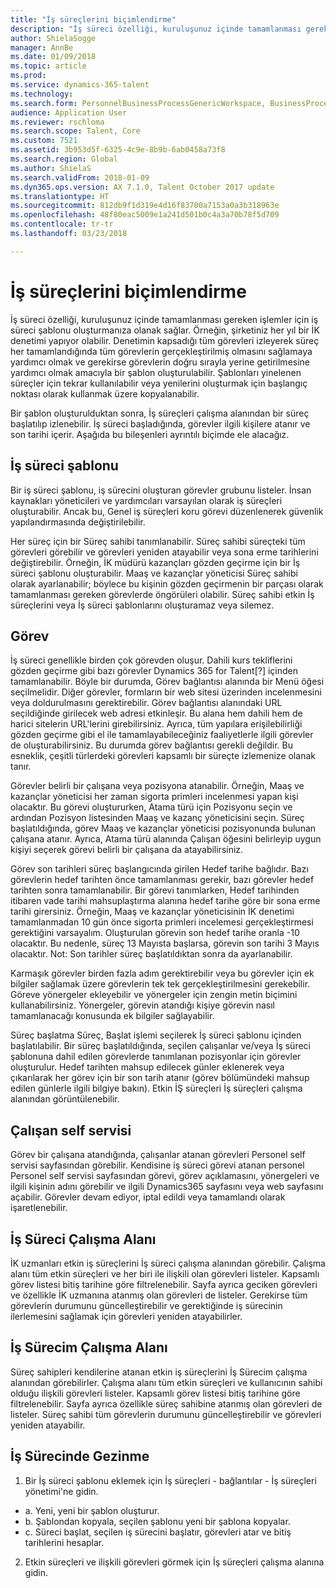 ```yaml
---
title: "İş süreçlerini biçimlendirme"
description: "İş süreci özelliği, kuruluşunuz içinde tamamlanması gereken işlemler için iş süreci şablonu oluşturmanıza olanak sağlar."
author: ShielaSogge
manager: AnnBe
ms.date: 01/09/2018
ms.topic: article
ms.prod: 
ms.service: dynamics-365-talent
ms.technology: 
ms.search.form: PersonnelBusinessProcessGenericWorkspace, BusinessProcessGenericTemplateListpage, BusinessProcessGenericMyTemplates, BusinessProcessGroupAssignment
audience: Application User
ms.reviewer: rschloma
ms.search.scope: Talent, Core
ms.custom: 7521
ms.assetid: 3b953d5f-6325-4c9e-8b9b-6ab0458a73f8
ms.search.region: Global
ms.author: ShielaS
ms.search.validFrom: 2018-01-09
ms.dyn365.ops.version: AX 7.1.0, Talent October 2017 update
ms.translationtype: HT
ms.sourcegitcommit: 812db9f1d319e4d16f83700a7153a0a3b318963e
ms.openlocfilehash: 48f80eac5009e1a241d501b0c4a3a70b78f5d709
ms.contentlocale: tr-tr
ms.lasthandoff: 03/23/2018

---
```

# <a name="formalize-business-processes"></a>İş süreçlerini biçimlendirme
İş süreci özelliği, kuruluşunuz içinde tamamlanması gereken işlemler için iş süreci şablonu oluşturmanıza olanak sağlar. Örneğin, şirketiniz her yıl bir İK denetimi yapıyor olabilir. Denetimin kapsadığı tüm görevleri izleyerek süreç her tamamlandığında tüm görevlerin gerçekleştirilmiş olmasını sağlamaya yardımcı olmak ve gerekirse görevlerin doğru sırayla yerine getirilmesine yardımcı olmak amacıyla bir şablon oluşturulabilir. Şablonları yinelenen süreçler için tekrar kullanılabilir veya yenilerini oluşturmak için başlangıç noktası olarak kullanmak üzere kopyalanabilir.

Bir şablon oluşturulduktan sonra, İş süreçleri çalışma alanından bir süreç başlatılıp izlenebilir.  İş süreci başladığında, görevler ilgili kişilere atanır ve son tarihi içerir. Aşağıda bu bileşenleri ayrıntılı biçimde ele alacağız.

## <a name="business-process-template"></a>İş süreci şablonu
Bir iş süreci şablonu, iş sürecini oluşturan görevler grubunu listeler. İnsan kaynakları yöneticileri ve yardımcıları varsayılan olarak iş süreçleri oluşturabilir.  Ancak bu, Genel iş süreçleri koru görevi düzenlenerek güvenlik yapılandırmasında değiştirilebilir.

Her süreç için bir Süreç sahibi tanımlanabilir.  Süreç sahibi süreçteki tüm görevleri görebilir ve görevleri yeniden atayabilir veya sona erme tarihlerini değiştirebilir.  Örneğin, İK müdürü kazançları gözden geçirme için bir İş süreci şablonu oluşturabilir.  Maaş ve kazançlar yöneticisi Süreç sahibi olarak ayarlanabilir; böylece bu kişinin gözden geçirmenin bir parçası olarak tamamlanması gereken görevlerde öngörüleri olabilir.  Süreç sahibi etkin İş süreçlerini veya İş süreci şablonlarını oluşturamaz veya silemez.

## <a name="task"></a>Görev
İş süreci genellikle birden çok görevden oluşur. Dahili kurs tekliflerini gözden geçirme gibi bazı görevler Dynamics 365 for Talent[?] içinden tamamlanabilir. Böyle bir durumda, Görev bağlantısı alanında bir Menü öğesi seçilmelidir. Diğer görevler, formların bir web sitesi üzerinden incelenmesini veya doldurulmasını gerektirebilir. Görev bağlantısı alanındaki URL seçildiğinde girilecek web adresi etkinleşir. Bu alana hem dahili hem de harici sitelerin URL'lerini girebilirsiniz. Ayrıca, tüm yapılara erişilebilirliği gözden geçirme gibi el ile tamamlayabileceğiniz faaliyetlerle ilgili görevler de oluşturabilirsiniz. Bu durumda görev bağlantısı gerekli değildir. Bu esneklik, çeşitli türlerdeki görevleri kapsamlı bir süreçte izlemenize olanak tanır.

Görevler belirli bir çalışana veya pozisyona atanabilir. Örneğin, Maaş ve kazançlar yöneticisi her zaman sigorta primleri incelenmesi yapan kişi olacaktır.   Bu görevi oluştururken, Atama türü için Pozisyonu seçin ve ardından Pozisyon listesinden Maaş ve kazanç yöneticisini seçin. Süreç başlatıldığında, görev Maaş ve kazançlar yöneticisi pozisyonunda bulunan çalışana atanır. Ayrıca, Atama türü alanında Çalışan öğesini belirleyip uygun kişiyi seçerek görevi belirli bir çalışana da atayabilirsiniz.

Görev son tarihleri süreç başlangıcında girilen Hedef tarihe bağlıdır. Bazı görevlerin hedef tarihten önce tamamlanması gerekir, bazı görevler hedef tarihten sonra tamamlanabilir.  Bir görevi tanımlarken, Hedef tarihinden itibaren vade tarihi mahsuplaştırma alanına hedef tarihe göre bir sona erme tarihi girersiniz. Örneğin, Maaş ve kazançlar yöneticisinin İK denetimi tamamlanmadan 10 gün önce sigorta primleri incelemesi gerçekleştirmesi gerektiğini varsayalım. Oluşturulan görevin son hedef tarihe oranla -10 olacaktır. Bu nedenle, süreç 13 Mayısta başlarsa, görevin son tarihi 3 Mayıs olacaktır. Not: Son tarihler süreç başlatıldıktan sonra da ayarlanabilir.

Karmaşık görevler birden fazla adım gerektirebilir veya bu görevler için ek bilgiler sağlamak üzere görevlerin tek tek gerçekleştirilmesini gerekebilir. Göreve yönergeler ekleyebilir ve yönergeler için zengin metin biçimini kullanabilirsiniz. Yönergeler, görevin atandığı kişiye görevin nasıl tamamlanacağı konusunda ek bilgiler sağlayabilir.

Süreç başlatma Süreç, Başlat işlemi seçilerek İş süreci şablonu içinden başlatılabilir.  Bir süreç başlatıldığında, seçilen çalışanlar ve/veya İş süreci şablonuna dahil edilen görevlerde tanımlanan pozisyonlar için görevler oluşturulur. Hedef tarihten mahsup edilecek günler eklenerek veya çıkarılarak her görev için bir son tarih atanır (görev bölümündeki mahsup edilen günlerle ilgili bilgiye bakın). Etkin İŞ süreçleri İş süreçleri çalışma alanından görüntülenebilir. 

## <a name="employee-self-service"></a>Çalışan self servisi
Görev bir çalışana atandığında, çalışanlar atanan görevleri Personel self servisi sayfasından görebilir. Kendisine iş süreci görevi atanan personel Personel self servisi sayfasından görevi, görev açıklamasını, yönergeleri ve ilgili kişinin adını görebilir ve ilgili Dynamics365 sayfasını veya web sayfasını açabilir. Görevler devam ediyor, iptal edildi veya tamamlandı olarak işaretlenebilir.

## <a name="business-process-workspace"></a>İş Süreci Çalışma Alanı
İK uzmanları etkin iş süreçlerini İş süreci çalışma alanından görebilir. Çalışma alanı tüm etkin süreçleri ve her biri ile ilişkili olan görevleri listeler. Kapsamlı görev listesi bitiş tarihine göre filtrelenebilir. Sayfa ayrıca geciken görevleri ve özellikle İK uzmanına atanmış olan görevleri de listeler. Gerekirse tüm görevlerin durumunu güncelleştirebilir ve gerektiğinde iş sürecinin ilerlemesini sağlamak için görevleri yeniden atayabilirler.

## <a name="my-business-processes-workspace"></a>İş Sürecim Çalışma Alanı
Süreç sahipleri kendilerine atanan etkin iş süreçlerini İş Sürecim çalışma alanından görebilirler. Çalışma alanı tüm etkin süreçleri ve kullanıcının sahibi olduğu ilişkili görevleri listeler.  Kapsamlı görev listesi bitiş tarihine göre filtrelenebilir. Sayfa ayrıca özellikle süreç sahibine atanmış olan görevleri de listeler. Süreç sahibi tüm görevlerin durumunu güncelleştirebilir ve görevleri yeniden atayabilir.

## <a name="navigating-business-processes"></a>İş Sürecinde Gezinme
1.   Bir İş süreci şablonu eklemek için İş süreçleri - bağlantılar - İş süreçleri yönetimi'ne gidin.
 - a.   Yeni, yeni bir şablon oluşturur.
 - b.   Şablondan kopyala, seçilen şablonu yeni bir şablona kopyalar.
 - c.   Süreci başlat, seçilen iş sürecini başlatır, görevleri atar ve bitiş tarihlerini hesaplar.  
2.  Etkin süreçleri ve ilişkili görevleri görmek için İş süreçleri çalışma alanına gidin.

